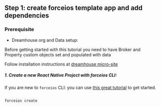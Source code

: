 ## Step 1: create forceios template app and add dependencies

### Prerequisite

* Dreamhouse org and Data setup:

Before getting started with this tutorial you need to have Broker and Property custom objects set and populated with data

Follow installation instructions at [dreamhouse micro-site](http://dreamhouse-site.herokuapp.com/installation/)


##### 1. Create a new React Native Project with forceios CLI:

If you are new to `forceios` CLI: you can use [this great tutorial](http://rajaraodv.github.io/salesforce-react-native-tutorial/) to get started.

  ```

  forceios create

  ```


